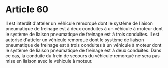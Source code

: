 # Article 60

Il est interdit d'atteler un véhicule remorqué dont le système de liaison pneumatique de freinage est à deux conduites à un véhicule à moteur dont le système de liaison pneumatique de freinage est à trois conduites. Il est autorisé d'atteler un véhicule remorqué dont le système de liaison pneumatique de freinage est à trois conduites à un véhicule à moteur dont le système de liaison pneumatique de freinage est à deux conduites. Dans ce cas, la conduite du frein de secours du véhicule remorqué ne sera pas mise en liaison avec le véhicule à moteur.
